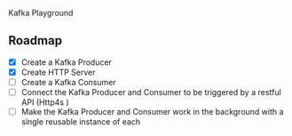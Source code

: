 Kafka Playground

## Roadmap

-   [x] Create a Kafka Producer
-   [x] Create HTTP Server
-   [ ] Create a Kafka Consumer
-   [ ] Connect the Kafka Producer and Consumer to be triggered by a restful API (Http4s )
-   [ ] Make the Kafka Producer and Consumer work in the background with a single reusable instance of each
